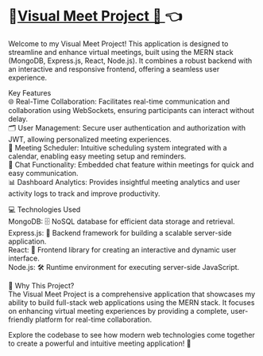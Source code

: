 # 📅[Visual Meet Project 🔗 ](https://visual-meet-ts.vercel.app) 👈 <br/>

Welcome to my Visual Meet Project! This application is designed to streamline and enhance virtual meetings, built using the MERN stack (MongoDB, Express.js, React, Node.js). It combines a robust backend with an interactive and responsive frontend, offering a seamless user experience. <br/>

Key Features <br/>
🌐 Real-Time Collaboration: Facilitates real-time communication and collaboration using WebSockets, ensuring participants can interact without delay. <br/>
🗂️ User Management: Secure user authentication and authorization with JWT, allowing personalized meeting experiences. <br/>
📅 Meeting Scheduler: Intuitive scheduling system integrated with a calendar, enabling easy meeting setup and reminders. <br/>
💬 Chat Functionality: Embedded chat feature within meetings for quick and easy communication. <br/>
📊 Dashboard Analytics: Provides insightful meeting analytics and user activity logs to track and improve productivity. <br/>

💻 Technologies Used <br/>
MongoDB: 🗄️ NoSQL database for efficient data storage and retrieval. <br/>
Express.js: 🚀 Backend framework for building a scalable server-side application. <br/>
React: 🎨 Frontend library for creating an interactive and dynamic user interface. <br/>
Node.js: 🛠️ Runtime environment for executing server-side JavaScript. <br/>

🤔 Why This Project? <br/>
The Visual Meet Project is a comprehensive application that showcases my ability to build full-stack web applications using the MERN stack. It focuses on enhancing virtual meeting experiences by providing a complete, user-friendly platform for real-time collaboration. <br/>

Explore the codebase to see how modern web technologies come together to create a powerful and intuitive meeting application! 🚀




